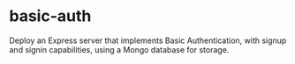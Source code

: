 # basic-auth
Deploy an Express server that implements Basic Authentication, with signup and signin capabilities, using a Mongo database for storage.
